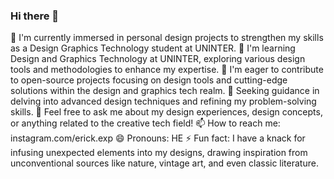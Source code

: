 ### Hi there 👋

🎨 I'm currently immersed in personal design projects to strengthen my skills as a Design Graphics Technology student at UNINTER.
📘 I'm learning Design and Graphics Technology at UNINTER, exploring various design tools and methodologies to enhance my expertise.
🤝 I'm eager to contribute to open-source projects focusing on design tools and cutting-edge solutions within the design and graphics tech realm.
🧐 Seeking guidance in delving into advanced design techniques and refining my problem-solving skills.
💬 Feel free to ask me about my design experiences, design concepts, or anything related to the creative tech field!
📫 How to reach me: instagram.com/erick.exp
😄 Pronouns: HE
⚡ Fun fact: I have a knack for infusing unexpected elements into my designs, drawing inspiration from unconventional sources like nature, vintage art, and even classic literature.
